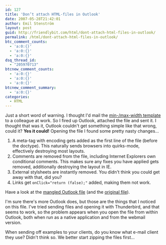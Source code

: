 ```yaml
---
id: 127
title: 'Don’t attach HTML-files in Outlook'
date: 2007-05-28T21:42:01
author: Emil Stenström
layout: post
guid: http://friendlybit.com/html/dont-attach-html-files-in-outlook/
permalink: /html/dont-attach-html-files-in-outlook/
btc_comment_counts:
  - 'a:0:{}'
  - 'a:0:{}'
  - 'a:0:{}'
dsq_thread_id:
  - "205970713"
btcnew_comment_counts:
  - 'a:0:{}'
  - 'a:0:{}'
  - 'a:0:{}'
btcnew_comment_summary:
  - 'a:0:{}'
categories:
  - HTML
---
```

Just a short word of warning. I thought I'd mail the [min-/max-width template](/files/min-max-template/) to a colleague at work. So I fired up Outlook, attached the file and sent it. I thought that was it, Outlook couldn't get something simple like that wrong, could it? **Yes it could!** Opening the file I found some pretty nasty changes…

  1. A meta-tag with encoding gets added as the first line of the file (before the doctype). This naturally sends browsers into quirks-mode, effectively destroying most layouts.
  2. Comments are removed from the file, including Internet Explorers own conditional comments. This makes sure any fixes you have applied gets removed, additionally destroying the layout in IE.
  3. External stylsheets are instantly removed. You didn't think you could get away with that, did you?
  4. Links get `onClick="return (false);"` added, making them not work.

Have a look at the [mangled Outlook file](/files/min-max-template/index_mangled.html) (and the [original file](/files/min-max-template/)).

I'm sure there's more Outlook does, but those are the things that I noticed on this file. I've tried sending files and opening it with Thunderbird, and that seems to work, so the problem appears when you open the file from within Outlook, both when run as a native application and from the webmail version.

When sending off examples to your clients, do you know what e-mail client they use? Didn't think so. We better start zipping the files first…
